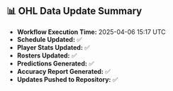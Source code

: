 ## 📊 OHL Data Update Summary
- **Workflow Execution Time:** 2025-04-06 15:17 UTC
- **Schedule Updated:** ✅
- **Player Stats Updated:** ✅
- **Rosters Updated:** ✅
- **Predictions Generated:** ✅
- **Accuracy Report Generated:** ✅
- **Updates Pushed to Repository:** ✅

